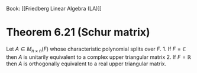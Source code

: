 Book: [[Friedberg Linear Algebra (LA)]]
# Theorem 6.21 (Schur matrix)
Let $A\in M_{n\times n}(F)$ whose characteristic polynomial splits over $F$.
	1. If $F=\mathbb{C}$ then $A$ is unitarily equivalent to a complex upper triangular matrix
	2. If $F=\mathbb{R}$ then $A$ is orthogonally equivalent to a real upper triangular matrix.